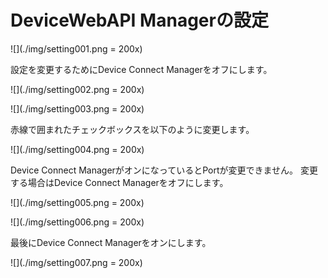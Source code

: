 # DeviceWebAPI Managerの設定

![](./img/setting001.png = 200x)

設定を変更するためにDevice Connect Managerをオフにします。

![](./img/setting002.png = 200x)

![](./img/setting003.png = 200x)

赤線で囲まれたチェックボックスを以下のように変更します。

![](./img/setting004.png = 200x)

Device Connect ManagerがオンになっているとPortが変更できません。
変更する場合はDevice Connect Managerをオフにします。

![](./img/setting005.png = 200x)

![](./img/setting006.png = 200x)

最後にDevice Connect Managerをオンにします。

![](./img/setting007.png = 200x)
